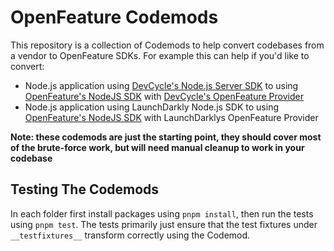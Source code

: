 # OpenFeature Codemods

This repository is a collection of Codemods to help convert codebases from a vendor to OpenFeature SDKs. For example this can help if you'd like to convert:

- Node.js application using [DevCycle's Node.js Server SDK](https://docs.devcycle.com/sdk/server-side-sdks/node/) to using [OpenFeature's NodeJS SDK](https://openfeature.dev/docs/reference/technologies/server/javascript/) with [DevCycle's OpenFeature Provider](https://docs.devcycle.com/sdk/server-side-sdks/node/node-openfeature)
- Node.js application using LaunchDarkly Node.js SDK to using [OpenFeature's NodeJS SDK](https://openfeature.dev/docs/reference/technologies/server/javascript/) with LaunchDarklys OpenFeature Provider

**Note: these codemods are just the starting point, they should cover most of the brute-force work, but will need manual cleanup to work in your codebase**

## Testing The Codemods

In each folder first install packages using `pnpm install`, then run the tests using `pnpm test`. The tests primarily just ensure that the test fixtures under `__testfixtures__` transform correctly using the Codemod.